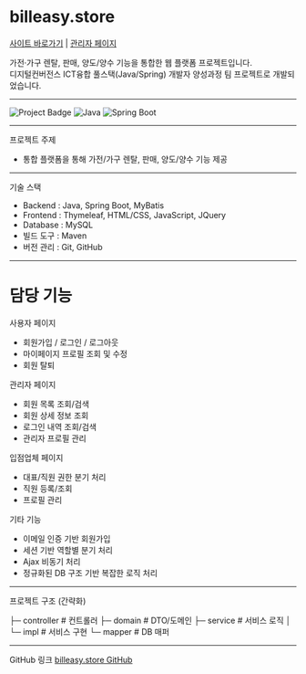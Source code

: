 # billeasy.store
[사이트 바로가기](https://billeasy.store/) | [관리자 페이지](https://billeasy.store/admin)


가전·가구 렌탈, 판매, 양도/양수 기능을 통합한 웹 플랫폼 프로젝트입니다.  
디지털컨버전스 ICT융합 풀스택(Java/Spring) 개발자 양성과정 팀 프로젝트로 개발되었습니다.

---

![Project Badge](https://img.shields.io/badge/Status-Completed-brightgreen) ![Java](https://img.shields.io/badge/Java-17-blue) ![Spring Boot](https://img.shields.io/badge/SpringBoot-3.3.0-green)

---

프로젝트 주제

- 통합 플랫폼을 통해 가전/가구 렌탈, 판매, 양도/양수 기능 제공  

---

기술 스택

- Backend : Java, Spring Boot, MyBatis  
- Frontend : Thymeleaf, HTML/CSS, JavaScript, JQuery  
- Database : MySQL  
- 빌드 도구 : Maven  
- 버전 관리 : Git, GitHub  

---

# 담당 기능

사용자 페이지
- 회원가입 / 로그인 / 로그아웃  
- 마이페이지 프로필 조회 및 수정  
- 회원 탈퇴  

관리자 페이지
- 회원 목록 조회/검색  
- 회원 상세 정보 조회  
- 로그인 내역 조회/검색  
- 관리자 프로필 관리  

입점업체 페이지
- 대표/직원 권한 분기 처리  
- 직원 등록/조회  
- 프로필 관리  

기타 기능
- 이메일 인증 기반 회원가입  
- 세션 기반 역할별 분기 처리  
- Ajax 비동기 처리  
- 정규화된 DB 구조 기반 복잡한 로직 처리

---

프로젝트 구조 (간략화)

├─ controller   # 컨트롤러
├─ domain       # DTO/도메인
├─ service      # 서비스 로직
│   └─ impl     # 서비스 구현
└─ mapper       # DB 매퍼

---

GitHub 링크
[billeasy.store GitHub](https://github.com/soneunhyang/portfolio)
